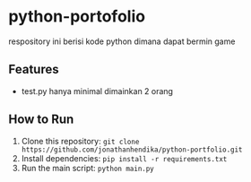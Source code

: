 # python-portofolio
respository ini berisi kode python dimana dapat bermin game

## Features
- test.py hanya minimal dimainkan 2 orang

## How to Run
1. Clone this repository: `git clone https://github.com/jonathanhendika/python-portfolio.git`
2. Install dependencies: `pip install -r requirements.txt`
3. Run the main script: `python main.py`
